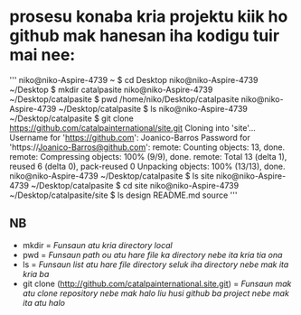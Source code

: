 # prosesu konaba kria projektu kiik ho github mak hanesan iha kodigu tuir mai nee:
'''
niko@niko-Aspire-4739 ~ $ cd Desktop
niko@niko-Aspire-4739 ~/Desktop $ mkdir catalpasite
niko@niko-Aspire-4739 ~/Desktop/catalpasite $ pwd
/home/niko/Desktop/catalpasite
niko@niko-Aspire-4739 ~/Desktop/catalpasite $ ls
niko@niko-Aspire-4739 ~/Desktop/catalpasite $ git clone https://github.com/catalpainternational/site.git
Cloning into 'site'...
Username for 'https://github.com': Joanico-Barros
Password for 'https://Joanico-Barros@github.com': 
remote: Counting objects: 13, done.
remote: Compressing objects: 100% (9/9), done.
remote: Total 13 (delta 1), reused 6 (delta 0), pack-reused 0
Unpacking objects: 100% (13/13), done.
niko@niko-Aspire-4739 ~/Desktop/catalpasite $ ls
site
niko@niko-Aspire-4739 ~/Desktop/catalpasite $ cd site
niko@niko-Aspire-4739 ~/Desktop/catalpasite/site $ ls
design  README.md  source
'''

## NB
- mkdir = *Funsaun atu kria directory local*
- pwd = *Funsaun path ou atu hare file ka directory nebe ita kria tia ona*
- ls = *Funsaun list atu hare file directory seluk iha directory nebe mak ita kria ba*
- git clone (http://github.com/catalpainternational.site.git) = *Funsaun mak atu clone repository nebe mak halo liu husi github ba project nebe mak ita atu halo*
